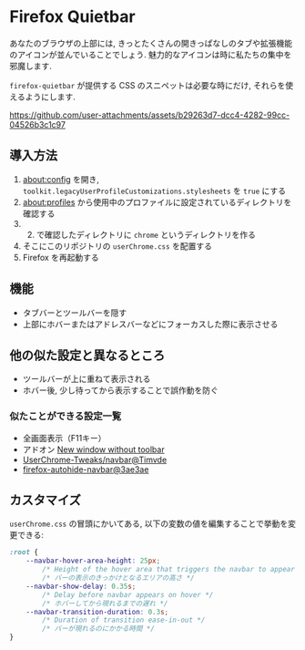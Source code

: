 # Firefox Quietbar

あなたのブラウザの上部には, きっとたくさんの開きっぱなしのタブや拡張機能のアイコンが並んでいることでしょう.
魅力的なアイコンは時に私たちの集中を邪魔します.

`firefox-quietbar` が提供する CSS のスニペットは必要な時にだけ, それらを使えるようにします.

https://github.com/user-attachments/assets/b29263d7-dcc4-4282-99cc-04526b3c1c97

## 導入方法

1. [about:config](about:config) を開き, `toolkit.legacyUserProfileCustomizations.stylesheets` を `true` にする
2. [about:profiles](about:profiles) から使用中のプロファイルに設定されているディレクトリを確認する
3. 2. で確認したディレクトリに `chrome` というディレクトリを作る
4. そこにこのリポジトリの `userChrome.css` を配置する
5. Firefox を再起動する

## 機能

- タブバーとツールバーを隠す
- 上部にホバーまたはアドレスバーなどにフォーカスした際に表示させる

## 他の似た設定と異なるところ

- ツールバーが上に重ねて表示される
- ホバー後, 少し待ってから表示することで誤作動を防ぐ

### 似たことができる設定一覧

- 全画面表示（F11キー）
- アドオン [New window without toolbar](https://addons.mozilla.org/en-US/firefox/addon/new-window-without-toolbar/)
- [UserChrome-Tweaks/navbar@Timvde](https://github.com/Timvde/UserChrome-Tweaks/tree/master/navbar)
- [firefox-autohide-navbar@3ae3ae](https://github.com/3ae3ae/firefox-autohide-navbar/tree/main)

## カスタマイズ

`userChrome.css` の冒頭にかいてある, 以下の変数の値を編集することで挙動を変更できる:

```css
:root {
    --navbar-hover-area-height: 25px; 
        /* Height of the hover area that triggers the navbar to appear */
        /* バーの表示のきっかけとなるエリアの高さ */
    --navbar-show-delay: 0.35s;
        /* Delay before navbar appears on hover */
        /* ホバーしてから現れるまでの遅れ */
    --navbar-transition-duration: 0.3s;
        /* Duration of transition ease-in-out */
        /* バーが現れるのにかかる時間 */
}
```

<!-- 
## TODO 
- [x] 各種方法との比較
- [x] 変数を用意し, カスタマイズ性を上げる
- [x] 全画面にした時, ホバーエリアを消す
- [ ] 設定用スクリプト
- [ ] navbar から出たペインにホバー時

-->
